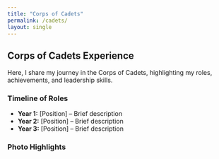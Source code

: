 ```yaml
---
title: "Corps of Cadets"
permalink: /cadets/
layout: single
---
```


## Corps of Cadets Experience

Here, I share my journey in the Corps of Cadets, highlighting my roles, achievements, and leadership skills.

### Timeline of Roles
- **Year 1:** [Position] – Brief description
- **Year 2:** [Position] – Brief description
- **Year 3:** [Position] – Brief description

### Photo Highlights
<!-- ![Event Name](/assets/cadets-event.jpg) -->